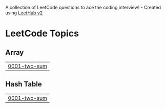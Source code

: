 A collection of LeetCode questions to ace the coding interview! - Created using [LeetHub v2](https://github.com/arunbhardwaj/LeetHub-2.0)
<!---LeetCode Topics Start-->
# LeetCode Topics
## Array
|  |
| ------- |
| [0001-two-sum](https://github.com/azaruu/leetcode/tree/master/0001-two-sum) |
## Hash Table
|  |
| ------- |
| [0001-two-sum](https://github.com/azaruu/leetcode/tree/master/0001-two-sum) |
<!---LeetCode Topics End-->